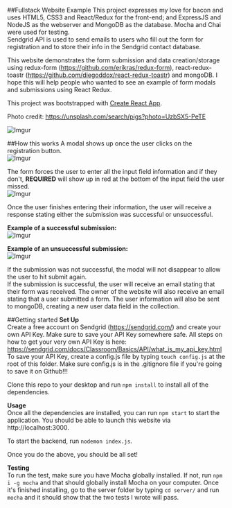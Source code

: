 ##Fullstack Website Example
This project expresses my love for bacon and uses HTML5, CSS3 and React/Redux for the front-end; and ExpressJS and NodeJS as the webserver and MongoDB as the database. Mocha and Chai were used for testing.<br>
Sendgrid API is used to send emails to users who fill out the form for registration and to store their info in the Sendgrid contact database.<br>

This website demonstrates the form submission and data creation/storage using redux-form (https://github.com/erikras/redux-form), react-redux-toastr (https://github.com/diegoddox/react-redux-toastr) and mongoDB. I hope this will help people who wanted to see an example of form modals and submissions using React Redux.

This project was bootstrapped with [Create React App](https://github.com/facebookincubator/create-react-app).

Photo credit: https://unsplash.com/search/pigs?photo=UzbSX5-PeTE

![Imgur](http://i.imgur.com/PIwa3wf.jpg)

##How this works
A modal shows up once the user clicks on the registration button.<br>
![Imgur](http://i.imgur.com/TjqVyDf.jpg)

The form forces the user to enter all the input field information and if they don't, **REQUIRED** will show up in red at the bottom of the input field the user missed.<br>
![Imgur](http://i.imgur.com/kGEhF2K.jpg)

Once the user finishes entering their information, the user will receive a response stating either the submission was successful or unsuccessful.

**Example of a successful submission:**<br>
![Imgur](http://i.imgur.com/1qRV0E7.jpg)

**Example of an unsuccessful submission:**<br>
![Imgur](http://i.imgur.com/UqGTWfJ.jpg)

If the submission was not successful, the modal will not disappear to allow the user to hit submit again.<br>
If the submission is successful, the user will receive an email stating that their form was received. The owner of the website will also receive an email stating that a user submitted a form. The user information will also be sent to mongoDB, creating a new user data field in the collection.

##Getting started
**Set Up**<br>
Create a free account on Sendgrid (https://sendgrid.com/) and create your own API Key. Make sure to save your API Key somewhere safe. All steps on how to get your very own API Key is here: https://sendgrid.com/docs/Classroom/Basics/API/what_is_my_api_key.html To save your API Key, create a config.js file by typing `touch config.js` at the root of this folder. Make sure config.js is in the .gitignore file if you're going to save it on Github!!!

Clone this repo to your desktop and run `npm install` to install all of the dependencies.

**Usage**<br>
Once all the dependencies are installed, you can run `npm start` to start the application. You should be able to launch this website via http://localhost:3000.

To start the backend, run `nodemon index.js`.

Once you do the above, you should be all set!

**Testing**<br>
To run the test, make sure you have Mocha globally installed. If not, run `npm i -g mocha` and that should globally install Mocha on your computer. Once it's finished installing, go to the server folder by typing `cd server/` and run `mocha` and it should show that the two tests I wrote will pass.
